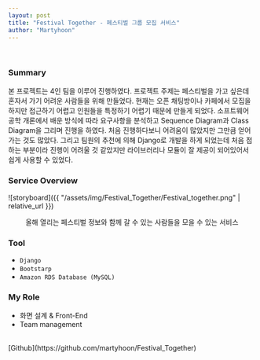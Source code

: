```yaml
---
layout: post
title: "Festival Together - 페스티벌 그룹 모집 서비스"
author: "Martyhoon"
---
```


<br>

### Summary

본 프로젝트는 4인 팀을 이루어 진행하였다. 프로젝트 주제는 페스티벌을 가고 싶은데 혼자서 가기 어려운 사람들을 위해 만들었다. 현재는 오픈 채팅방이나 카페에서 모집을 하지만 접근하기 어렵고 인원들을 특정하기 어렵기 때문에 만들게 되었다. 소프트웨어 공학 개론에서 배운 방식에 따라 요구사항을 분석하고 Sequence Diagram과 Class Diagram을 그리며 진행을 하였다. 처음 진행하다보니 어려움이 많았지만 그만큼 얻어가는 것도 많았다. 그리고 팀원의 추천에 의해 Django로 개발을 하게 되었는데 처음 접하는 부분이라 진행이 어려울 것 같았지만 라이브러리나 모듈이 잘 제공이 되어있어서 쉽게 사용할 수 있었다.  

### Service Overview 

![storyboard]({{ "/assets/img/Festival_Together/Festival_together.png" | relative_url }})
<p style="text-align : center;">올해 열리는 페스티벌 정보와 함께 갈 수 있는 사람들을 모을 수 있는 서비스 </p>


### Tool

* `Django`
* `Bootstarp`
* `Amazon RDS Database (MySQL)`


### My Role

* 화면 설계 & Front-End
* Team management


<br>
[Github](https://github.com/martyhoon/Festival_Together)